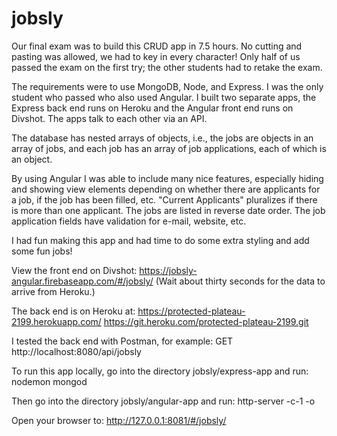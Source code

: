 # jobsly

Our final exam was to build this CRUD app in 7.5 hours. No cutting and pasting was allowed, we had to key in every character! Only half of us passed the exam on the first try; the other students had to retake the exam.

The requirements were to use MongoDB, Node, and Express. I was the only student who passed who also used Angular. I built two separate apps, the Express back end runs on Heroku and the Angular front end runs on Divshot. The apps talk to each other via an API.

The database has nested arrays of objects, i.e., the jobs are objects in an array of jobs, and each job has an array of job applications, each of which is an object.

By using Angular I was able to include many nice features, especially hiding and showing view elements depending on whether there are applicants for a job, if the job has been filled, etc. "Current Applicants" pluralizes if there is more than one applicant. The jobs are listed in reverse date order. The job application fields have validation for e-mail, website, etc.

I had fun making this app and had time to do some extra styling and add some fun jobs!

View the front end on Divshot:
https://jobsly-angular.firebaseapp.com/#/jobsly/
(Wait about thirty seconds for the data to arrive from Heroku.)

The back end is on Heroku at:
https://protected-plateau-2199.herokuapp.com/ https://git.heroku.com/protected-plateau-2199.git

I tested the back end with Postman, for example:
GET http://localhost:8080/api/jobsly

To run this app locally, go into the directory jobsly/express-app and run:
nodemon
mongod

Then go into the directory jobsly/angular-app and run:
http-server -c-1 -o

Open your browser to:
http://127.0.0.1:8081/#/jobsly/
